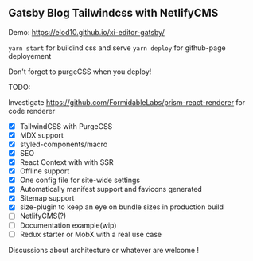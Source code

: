 ## Gatsby Blog Tailwindcss with NetlifyCMS

Demo: https://elod10.github.io/xi-editor-gatsby/

`yarn start` for buildind css and serve
`yarn deploy` for github-page deployement

Don't forget to purgeCSS when you deploy!

TODO:

Investigate https://github.com/FormidableLabs/prism-react-renderer for code renderer

- [x] TailwindCSS with PurgeCSS
- [x] MDX support
- [x] styled-components/macro
- [x] SEO
- [x] React Context with with SSR
- [x] Offline support
- [x] One config file for site-wide settings
- [x] Automatically manifest support and favicons generated
- [x] Sitemap support
- [x] size-plugin to keep an eye on bundle sizes in production build
- [ ] NetlifyCMS(?)
- [ ] Documentation example(wip)
- [ ] Redux starter or MobX with a real use case

Discussions about architecture or whatever are welcome !
